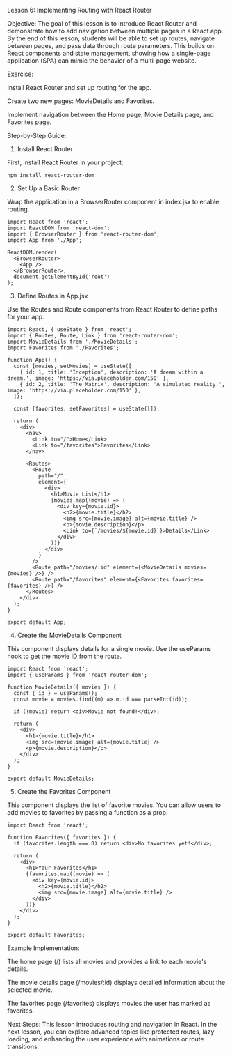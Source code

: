 Lesson 6: Implementing Routing with React Router

Objective:
The goal of this lesson is to introduce React Router and demonstrate how to add navigation between multiple pages in a React app. By the end of this lesson, students will be able to set up routes, navigate between pages, and pass data through route parameters. This builds on React components and state management, showing how a single-page application (SPA) can mimic the behavior of a multi-page website.

Exercise:

Install React Router and set up routing for the app.

Create two new pages: MovieDetails and Favorites.

Implement navigation between the Home page, Movie Details page, and Favorites page.

Step-by-Step Guide:

1. Install React Router

First, install React Router in your project:

```
npm install react-router-dom
```

2. Set Up a Basic Router

Wrap the application in a BrowserRouter component in index.jsx to enable routing.

```
import React from 'react';
import ReactDOM from 'react-dom';
import { BrowserRouter } from 'react-router-dom';
import App from './App';

ReactDOM.render(
  <BrowserRouter>
    <App />
  </BrowserRouter>,
  document.getElementById('root')
);
```

3. Define Routes in App.jsx

Use the Routes and Route components from React Router to define paths for your app.

```
import React, { useState } from 'react';
import { Routes, Route, Link } from 'react-router-dom';
import MovieDetails from './MovieDetails';
import Favorites from './Favorites';

function App() {
  const [movies, setMovies] = useState([
    { id: 1, title: 'Inception', description: 'A dream within a dream.', image: 'https://via.placeholder.com/150' },
    { id: 2, title: 'The Matrix', description: 'A simulated reality.', image: 'https://via.placeholder.com/150' },
  ]);

  const [favorites, setFavorites] = useState([]);

  return (
    <div>
      <nav>
        <Link to="/">Home</Link>
        <Link to="/favorites">Favorites</Link>
      </nav>

      <Routes>
        <Route
          path="/"
          element={
            <div>
              <h1>Movie List</h1>
              {movies.map((movie) => (
                <div key={movie.id}>
                  <h2>{movie.title}</h2>
                  <img src={movie.image} alt={movie.title} />
                  <p>{movie.description}</p>
                  <Link to={`/movies/${movie.id}`}>Details</Link>
                </div>
              ))}
            </div>
          }
        />
        <Route path="/movies/:id" element={<MovieDetails movies={movies} />} />
        <Route path="/favorites" element={<Favorites favorites={favorites} />} />
      </Routes>
    </div>
  );
}

export default App;
```

4. Create the MovieDetails Component

This component displays details for a single movie. Use the useParams hook to get the movie ID from the route.

```
import React from 'react';
import { useParams } from 'react-router-dom';

function MovieDetails({ movies }) {
  const { id } = useParams();
  const movie = movies.find((m) => m.id === parseInt(id));

  if (!movie) return <div>Movie not found!</div>;

  return (
    <div>
      <h1>{movie.title}</h1>
      <img src={movie.image} alt={movie.title} />
      <p>{movie.description}</p>
    </div>
  );
}

export default MovieDetails;
```

5. Create the Favorites Component

This component displays the list of favorite movies. You can allow users to add movies to favorites by passing a function as a prop.

```
import React from 'react';

function Favorites({ favorites }) {
  if (favorites.length === 0) return <div>No favorites yet!</div>;

  return (
    <div>
      <h1>Your Favorites</h1>
      {favorites.map((movie) => (
        <div key={movie.id}>
          <h2>{movie.title}</h2>
          <img src={movie.image} alt={movie.title} />
        </div>
      ))}
    </div>
  );
}

export default Favorites;
```

Example Implementation:

The home page (/) lists all movies and provides a link to each movie's details.

The movie details page (/movies/:id) displays detailed information about the selected movie.

The favorites page (/favorites) displays movies the user has marked as favorites.

Next Steps:
This lesson introduces routing and navigation in React. In the next lesson, you can explore advanced topics like protected routes, lazy loading, and enhancing the user experience with animations or route transitions.